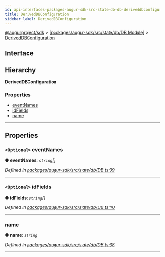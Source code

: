 ```yaml
---
id: api-interfaces-packages-augur-sdk-src-state-db-db-deriveddbconfiguration
title: DerivedDBConfiguration
sidebar_label: DerivedDBConfiguration
---
```


[@augurproject/sdk](api-readme.md) > [[packages/augur-sdk/src/state/db/DB Module]](api-modules-packages-augur-sdk-src-state-db-db-module.md) > [DerivedDBConfiguration](api-interfaces-packages-augur-sdk-src-state-db-db-deriveddbconfiguration.md)

## Interface

## Hierarchy

**DerivedDBConfiguration**

### Properties

* [eventNames](api-interfaces-packages-augur-sdk-src-state-db-db-deriveddbconfiguration.md#eventnames)
* [idFields](api-interfaces-packages-augur-sdk-src-state-db-db-deriveddbconfiguration.md#idfields)
* [name](api-interfaces-packages-augur-sdk-src-state-db-db-deriveddbconfiguration.md#name)

---

## Properties

<a id="eventnames"></a>

### `<Optional>` eventNames

**● eventNames**: *`string`[]*

*Defined in [packages/augur-sdk/src/state/db/DB.ts:39](https://github.com/AugurProject/augur/blob/0ea8996003/packages/augur-sdk/src/state/db/DB.ts#L39)*

___
<a id="idfields"></a>

### `<Optional>` idFields

**● idFields**: *`string`[]*

*Defined in [packages/augur-sdk/src/state/db/DB.ts:40](https://github.com/AugurProject/augur/blob/0ea8996003/packages/augur-sdk/src/state/db/DB.ts#L40)*

___
<a id="name"></a>

###  name

**● name**: *`string`*

*Defined in [packages/augur-sdk/src/state/db/DB.ts:38](https://github.com/AugurProject/augur/blob/0ea8996003/packages/augur-sdk/src/state/db/DB.ts#L38)*

___

